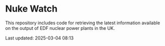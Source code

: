 # Nuke Watch

This repository includes code for retrieving the latest information available on the output of EDF nuclear power plants in the UK.

Last updated: 2025-03-04 08:13